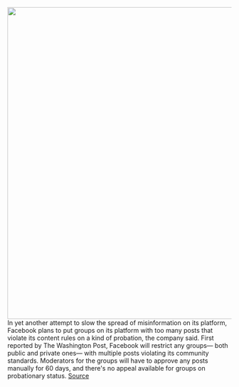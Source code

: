 <img src='https://cdn.vox-cdn.com/thumbor/bDcpREy2jpID1qsh29lWZlG1hbI=/0x0:2040x1360/1200x800/filters:focal(857x517:1183x843)/cdn.vox-cdn.com/uploads/chorus_image/image/67753890/acastro_170329_1777_facebook_0001.0.jpg' width='700px' /><br/>
In yet another attempt to slow the spread of misinformation on its platform, Facebook plans to put groups on its platform with too many posts that violate its content rules on a kind of probation, the company said. First reported by The Washington Post, Facebook will restrict any groups— both public and private ones— with multiple posts violating its community standards. Moderators for the groups will have to approve any posts manually for 60 days, and there's no appeal available for groups on probationary status.
<a href='https://www.theverge.com/2020/11/7/21554349/facebook-groups-probation-violating-rules-misinformation-election'> Source <a/>